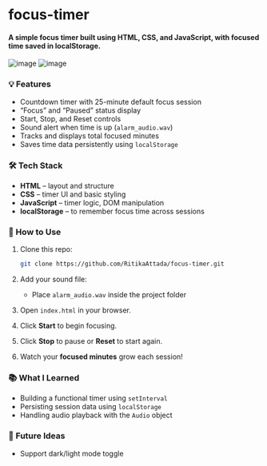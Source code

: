 # focus-timer  
#### A simple focus timer built using **HTML**, **CSS**, and **JavaScript**, with focused time saved in **localStorage**.  
![image](https://github.com/user-attachments/assets/412019fe-2f22-4ca8-bc94-a97434d773d8)
![image](https://github.com/user-attachments/assets/ec52781d-4d82-4c1f-93f6-a3046f871ac1)




### 💡 Features

* Countdown timer with 25-minute default focus session
* “Focus” and “Paused” status display
* Start, Stop, and Reset controls
* Sound alert when time is up (`alarm_audio.wav`)
* Tracks and displays total focused minutes
* Saves time data persistently using `localStorage`

### 🛠️ Tech Stack

* **HTML** – layout and structure
* **CSS** – timer UI and basic styling
* **JavaScript** – timer logic, DOM manipulation
* **localStorage** – to remember focus time across sessions

### 🚀 How to Use

1. Clone this repo:

   ```bash
   git clone https://github.com/RitikaAttada/focus-timer.git

2. Add your sound file:

   * Place `alarm_audio.wav` inside the project folder

3. Open `index.html` in your browser.

4. Click **Start** to begin focusing.

5. Click **Stop** to pause or **Reset** to start again.

6. Watch your **focused minutes** grow each session!

### 📚 What I Learned

* Building a functional timer using `setInterval`
* Persisting session data using `localStorage`
* Handling audio playback with the `Audio` object
  
### 📌 Future Ideas
* Support dark/light mode toggle
